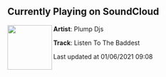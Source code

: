## Currently Playing on SoundCloud

[<img align="left" width="100" src="https://i1.sndcdn.com/artworks-nOqXrDTUFfee-0-t50x50.jpg">](https://soundcloud.com/plump-djs/listen-to-the-baddest)

**Artist**: Plump Djs 

**Track**: Listen To The Baddest

Last updated at 01/06/2021 09:08
